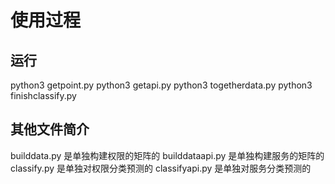 # 使用过程
## 运行
python3 getpoint.py
python3 getapi.py
python3 togetherdata.py
python3 finishclassify.py
## 其他文件简介
builddata.py 是单独构建权限的矩阵的
builddataapi.py 是单独构建服务的矩阵的
classify.py 是单独对权限分类预测的
classifyapi.py 是单独对服务分类预测的